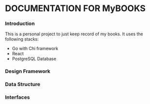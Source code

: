 # DOCUMENTATION FOR MyBOOKS

### Introduction

This is a personal project to just keep record of my books. It uses the following stacks:

- Go with Chi framework
- React
- PostgreSQL Database


### Design Framework


### Data Structure


### Interfaces